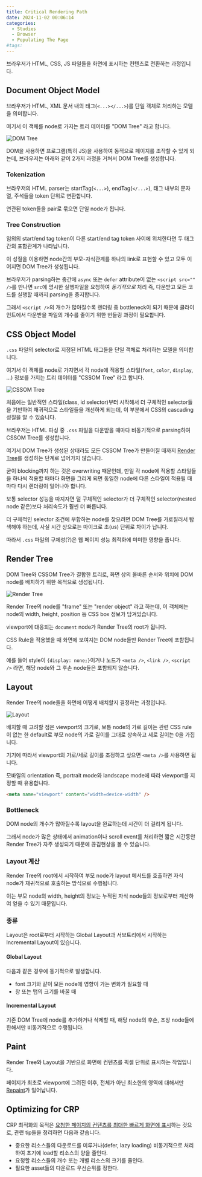 ```yaml
---
title: Critical Rendering Path
date: 2024-11-02 00:06:14
categories:
  - Studies
  - Browser
  - Populating The Page
#tags:
---
```

브라우저가 HTML, CSS, JS 파일들을 화면에 표시하는 컨텐츠로 전환하는 과정입니다.

## Document Object Model

브라우저가 HTML, XML 문서 내의 태그(`<...></...>`)를 단일 객체로 처리하는 모델을 의미합니다.

여기서 이 객체를 node로 가지는 트리 데이터를 "DOM Tree" 라고 합니다.

![DOM Tree](/images/dom.png)
 
DOM을 사용하면 프로그램(특히 JS)을 사용하여 동적으로 페이지를 조작할 수 있게 되는데, 브라우저는 아래와 같이 2가지 과정을 거쳐서 DOM Tree를 생성합니다.

### Tokenization

브라우저의 HTML parser는 startTag(`<...>`), endTag(`</...>`), 태그 내부의 문자열, 주석들을 token 단위로 변환합니다.

연관된 token들을 pair로 묶으면 단일 node가 됩니다.

### Tree Construction

임의의 start/end tag token이 다른 start/end tag token 사이에 위치한다면 두 태그 간의 포함관계가 나타납니다.

이 성질을 이용하면 node간의 부모-자식관계를 하나의 link로 표현할 수 있고 모두 이어지면 DOM Tree가 생성됩니다.

브라우저가 parsing하는 중간에 `async` 또는 `defer` attribute이 없는 `<script src="" />`를 만나면 `src`에 명시한 실행파일을 요청하여 _동기적으로_ 처리 즉, 다운받고 모든 코드를 실행할 때까지 parsing을 중지합니다.

그래서 `<script />`의 개수가 많아질수록 렌더링 중 bottleneck이 되기 때문에 클라이언트에서 다운받을 파일의 개수를 줄이기 위한 번들링 과정이 필요합니다.

## CSS Object Model

`.css` 파일의 selector로 지정된 HTML 태그들을 단일 객체로 처리하는 모델을 의미합니다.

여기서 이 객체를 node로 가지면서 각 node에 적용할 스타일(`font`, `color`, `display`, ...) 정보를 가지는 트리 데이터를 "CSSOM Tree" 라고 합니다.

![CSSOM Tree](/images/cssom_tree.png)

처음에는 일반적인 스타일(class, id selector)부터 시작해서 더 구체적인 selector들을 기반하여 재귀적으로 스타일들을 개선하게 되는데, 이 부분에서 CSS의 cascading 성질을 알 수 있습니다.

브라우저는 HTML 파싱 중 `.css` 파일을 다운받을 때마다 비동기적으로 parsing하여 CSSOM Tree를 생성합니다.

여기서 DOM Tree가 생성된 상태라도 모든 CSSOM Tree가 만들어질 때까지 [Render Tree](#Render-Tree)를 생성하는 단계로 넘어가지 않습니다.

굳이 blocking까지 하는 것은 overwriting 때문인데, 만일 각 node에 적용할 스타일들을 하나씩 적용할 때마다 화면을 그리게 되면 동일한 node에 다른 스타일이 적용될 때마다 다시 렌더링이 일어나야 합니다.

보통 selector 성능을 따지자면 덜 구체적인 selector가 더 구체적인 selector(nested node 같은)보다 처리속도가 훨씬 더 빠릅니다.

더 구체적인 selector 조건에 부합하는 node를 찾으려면 DOM Tree를 가로질러서 탐색해야 하는데, 사실 시간 상으로는 마이크로 초(us) 단위로 차이가 납니다.

따라서 `.css` 파일의 구체성(?)은 웹 페이지 성능 최적화에 미미한 영향을 줍니다.

## Render Tree

DOM Tree와 CSSOM Tree가 결합한 트리로, 화면 상의 올바른 순서와 위치에 DOM node를 배치하기 위한 목적으로 생성됩니다.

![Render Tree](/images/render_tree.png)

Render Tree의 node를 "frame" 또는 "render object" 라고 하는데, 이 객체에는 node의 width, height, position 등 CSS box 정보가 담겨있습니다.

viewport에 대응되는 `document` node가 Render Tree의 root가 됩니다.

CSS Rule을 적용했을 때 화면에 보여지는 DOM node들만 Render Tree에 포함됩니다.

예를 들어 style이 `{display: none;}`이거나 노드가 `<meta />`, `<link />`, `<script />` 라면, 해당 node와 그 후손 node들은 포함되지 않습니다.

## Layout

Render Tree의 node들을 화면에 어떻게 배치할지 결정하는 과정입니다.

![Layout](/images/layout.jpg)

배치할 때 고려할 점은 viewport의 크기로, 보통 node의 가로 길이는 관련 CSS rule이 없는 한 default로 부모 node의 가로 길이를 그대로 상속하고 세로 길이는 0을 가집니다.

기기에 따라서 viewport의 가로/세로 길이를 조정하고 싶으면 `<meta />`를 사용하면 됩니다.

모바일의 orientation 즉, portrait mode와 landscape mode에 따라 viewport를 지정할 때 유용합니다.

```html
<meta name="viewport" content="width=device-width" />
```

### Bottleneck

DOM node의 개수가 많아질수록 layout을 완료하는데 시간이 더 걸리게 됩니다.

그래서 node가 많은 상태에서 animation이나 scroll event를 처리하면 짧은 시간동안 Render Tree가 자주 생성되기 때문에 끊김현상을 볼 수 있습니다.

### Layout 계산

Render Tree의 root에서 시작하여 부모 node가 layout 메서드를 호출하면 자식 node가 재귀적으로 호출하는 방식으로 수행됩니다.

이는 부모 node의 width, height의 정보는 누적된 자식 node들의 정보로부터 계산하여 얻을 수 있기 때문입니다.

### 종류

Layout은 root로부터 시작하는 Global Layout과 서브트리에서 시작하는 Incremental Layout이 있습니다.

#### Global Layout

다음과 같은 경우에 동기적으로 발생합니다.

- font 크기와 같이 모든 node에 영향이 가는 변화가 필요할 때
- 창 또는 탭의 크기를 바꿀 때

#### Incremental Layout

기존 DOM Tree에 node를 추가하거나 삭제할 때, 해당 node의 후손, 조상 node들에 한해서만 비동기적으로 수행됩니다.

## Paint

Render Tree와 Layout을 기반으로 화면에 컨텐츠를 픽셀 단위로 표시하는 작업입니다.

페이지가 최초로 viewport에 그려진 이후, 전체가 아닌 최소한의 영역에 대해서만 [Repaint](../reflow-repaint#repaint)가 일어납니다.

## Optimizing for CRP

CRP 최적화의 목적은 <ins>요청한 페이지의 컨텐츠를 최대한 빠르게 화면에 표시</ins>하는 것으로, 관련 tip들을 정리하면 다음과 같습니다.

- 중요한 리소스들의 다운로드를 미루거나(defer, lazy loading) 비동기적으로 처리하여 초기에 load할 리소스의 양을 줄인다.
- 요청할 리소스들의 개수 또는 개별 리소스의 크기를 줄인다.
- 필요한 asset들의 다운로드 우선순위를 정한다.
